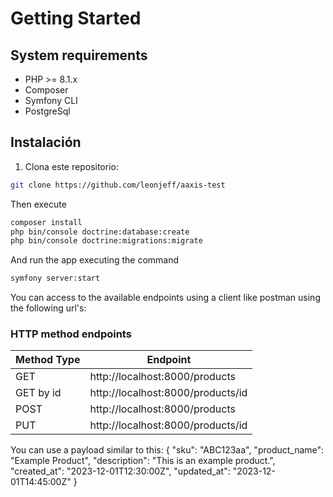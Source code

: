 # Getting Started

## System requirements

- PHP >= 8.1.x
- Composer
- Symfony CLI
- PostgreSql

## Instalación

1. Clona este repositorio:

```bash
git clone https://github.com/leonjeff/aaxis-test
```

Then execute

```bash
composer install
php bin/console doctrine:database:create
php bin/console doctrine:migrations:migrate
```

And run the app executing the command

```bash
symfony server:start
```

You can access to the available endpoints using a client like postman using the following url's:

### HTTP method endpoints

| Method Type  | Endpoint                          |
| ------------ | --------------------------------- |
| GET          | http://localhost:8000/products    |
| GET by id    | http://localhost:8000/products/id |
| POST         | http://localhost:8000/products    |
| PUT          | http://localhost:8000/products/id |


You can use a payload similar to this:
{
  "sku": "ABC123aa",
  "product_name": "Example Product",
  "description": "This is an example product.",
  "created_at": "2023-12-01T12:30:00Z",
  "updated_at": "2023-12-01T14:45:00Z"
}